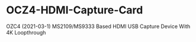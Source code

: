 # OCZ4-HDMI-Capture-Card
OZC4 (2021-03-1) MS2109/MS9333 Based HDMI USB Capture Device With 4K Loopthrough
